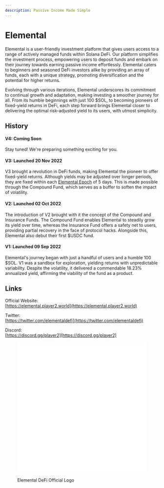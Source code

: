 ```yaml
---
description: Passive Income Made Simple
---
```


# Elemental

Elemental is a user-friendly investment platform that gives users access to a range of actively managed funds within Solana DeFi. Our platform simplifies the investment process, empowering users to deposit funds and embark on their journey towards earning passive income effortlessly. Elemental caters to beginners and seasoned DeFi investors alike by providing an array of funds, each with a unique strategy, promoting diversification and the potential for higher returns.

Evolving through various iterations, Elemental underscores its commitment to continual growth and adaptation, making investing a smoother journey for all. From its humble beginnings with just 100 $SOL, to becoming pioneers of fixed-yield returns in DeFi, each step forward brings Elemental closer to delivering the optimal risk-adjusted yield to its users, with utmost simplicity.

## History

#### V4: Coming Soon

Stay tuned! We're preparing something exciting for you.

#### V3: Launched 20 Nov 2022

V3 brought a revolution in DeFi funds, making Elemental the pioneer to offer fixed-yield returns. Although yields may be adjusted over longer periods, they are fixed within each [Elemental Epoch](elemental-epoch.md) of 5 days. This is made possible through the Compound Fund, which serves as a buffer to soften the impact of volatility.

#### **V2: Launched 02 Oct 2022**

The introduction of V2 brought with it the concept of the Compound and Insurance Funds. The Compound Fund enables Elemental to steadily grow its yield over time, whereas the Insurance Fund offers a safety net to users, providing partial recovery in the face of protocol hacks. Alongside this, Elemental also debut their first $USDC fund.

#### V1: Launched 09 Sep 2022

Elemental's journey began with just a handful of users and a humble 100 $SOL. V1 was a sandbox for exploration, yielding returns with unpredictable variability. Despite the volatility, it delivered a commendable 18.23% annualized yield, affirming the viability of the fund as a product.

## Links

Official Website:\
[https://elemental.player2.world](https://elemental.player2.world)

Twitter:\
[https://twitter.com/elementaldefi](https://twitter.com/elementaldefi)

Discord:\
[https://discord.gg/player2](https://discord.gg/player2)

<figure><img src="../../.gitbook/assets/logo_default.png" alt=""><figcaption><p>Elemental DeFi Official Logo</p></figcaption></figure>
